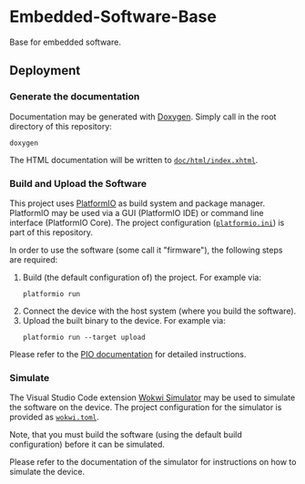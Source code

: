 # Embedded-Software-Base
Base for embedded software.

## Deployment

### Generate the documentation

Documentation may be generated with [Doxygen](https://www.doxygen.org/).
Simply call in the root directory of this repository:

    doxygen

The HTML documentation will be written to [`doc/html/index.xhtml`](doc/html/index.xhtml).

### Build and Upload the Software

This project uses [PlatformIO](https://platformio.org/) as build system and package manager.
PlatformIO may be used via a GUI (PlatformIO IDE) or command line interface (PlatformIO Core). The project configuration ([`platformio.ini`](platformio.ini)) is part of this repository.

In order to use the software (some call it "firmware"), the following steps are required:

1. Build (the default configuration of) the project.
   For example via:
   ```
   platformio run
   ```
2. Connect the device with the host system (where you build the software).
3. Upload the built binary to the device.
   For example via:
   ```
   platformio run --target upload
   ```

Please refer to the [PIO documentation](https://docs.platformio.org/) for detailed instructions.

### Simulate

The Visual Studio Code extension [Wokwi Simulator](https://marketplace.visualstudio.com/items?itemName=wokwi.wokwi-vscode) may be used to simulate the software on the device.
The project configuration for the simulator is provided as [`wokwi.toml`](wokwi_files/wokwi.toml).

Note, that you must build the software (using the default build configuration) before it can be simulated.

Please refer to the documentation of the simulator for instructions on how to simulate the device.
